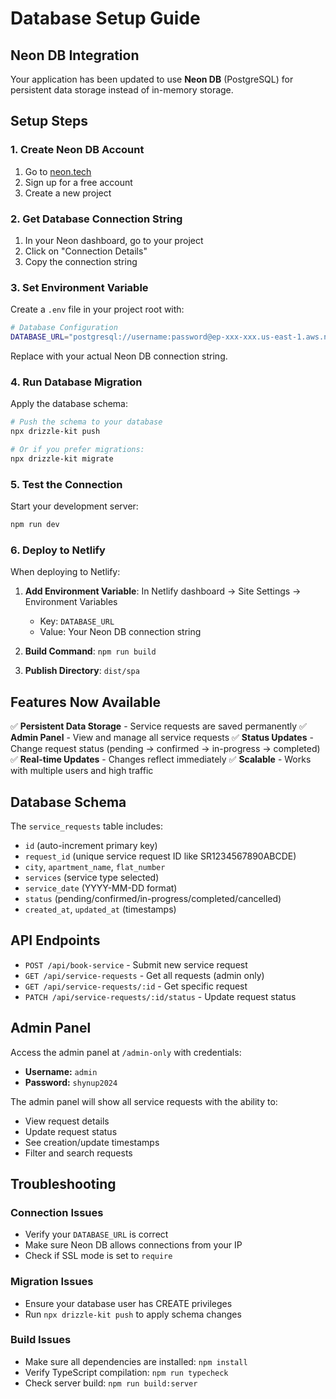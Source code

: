 # Database Setup Guide

## Neon DB Integration

Your application has been updated to use **Neon DB** (PostgreSQL) for persistent data storage instead of in-memory storage.

## Setup Steps

### 1. Create Neon DB Account

1. Go to [neon.tech](https://neon.tech)
2. Sign up for a free account
3. Create a new project

### 2. Get Database Connection String

1. In your Neon dashboard, go to your project
2. Click on "Connection Details"
3. Copy the connection string

### 3. Set Environment Variable

Create a `.env` file in your project root with:

```bash
# Database Configuration
DATABASE_URL="postgresql://username:password@ep-xxx-xxx.us-east-1.aws.neon.tech/neondb?sslmode=require"
```

Replace with your actual Neon DB connection string.

### 4. Run Database Migration

Apply the database schema:

```bash
# Push the schema to your database
npx drizzle-kit push

# Or if you prefer migrations:
npx drizzle-kit migrate
```

### 5. Test the Connection

Start your development server:

```bash
npm run dev
```

### 6. Deploy to Netlify

When deploying to Netlify:

1. **Add Environment Variable**: In Netlify dashboard → Site Settings → Environment Variables
   - Key: `DATABASE_URL`
   - Value: Your Neon DB connection string

2. **Build Command**: `npm run build`

3. **Publish Directory**: `dist/spa`

## Features Now Available

✅ **Persistent Data Storage** - Service requests are saved permanently
✅ **Admin Panel** - View and manage all service requests
✅ **Status Updates** - Change request status (pending → confirmed → in-progress → completed)
✅ **Real-time Updates** - Changes reflect immediately
✅ **Scalable** - Works with multiple users and high traffic

## Database Schema

The `service_requests` table includes:

- `id` (auto-increment primary key)
- `request_id` (unique service request ID like SR1234567890ABCDE)
- `city`, `apartment_name`, `flat_number`
- `services` (service type selected)
- `service_date` (YYYY-MM-DD format)
- `status` (pending/confirmed/in-progress/completed/cancelled)
- `created_at`, `updated_at` (timestamps)

## API Endpoints

- `POST /api/book-service` - Submit new service request
- `GET /api/service-requests` - Get all requests (admin only)
- `GET /api/service-requests/:id` - Get specific request
- `PATCH /api/service-requests/:id/status` - Update request status

## Admin Panel

Access the admin panel at `/admin-only` with credentials:

- **Username:** `admin`
- **Password:** `shynup2024`

The admin panel will show all service requests with the ability to:

- View request details
- Update request status
- See creation/update timestamps
- Filter and search requests

## Troubleshooting

### Connection Issues

- Verify your `DATABASE_URL` is correct
- Make sure Neon DB allows connections from your IP
- Check if SSL mode is set to `require`

### Migration Issues

- Ensure your database user has CREATE privileges
- Run `npx drizzle-kit push` to apply schema changes

### Build Issues

- Make sure all dependencies are installed: `npm install`
- Verify TypeScript compilation: `npm run typecheck`
- Check server build: `npm run build:server`
